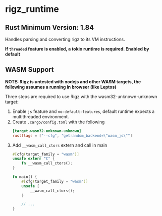 # rigz_runtime
## Rust Minimum Version: 1.84

Handles parsing and converting rigz to its VM instructions. 

**If `threaded` feature is enabled, a tokio runtime is required. Enabled by default**

## WASM Support

**NOTE: Rigz is untested with nodejs and other WASM targets, the following assumes a running in browser (like Leptos)**

Three steps are required to use Rigz with the wasm32-unknown-unknown target:

1. Enable `js` feature and `no-default-features`, default runtime expects a multithreaded environment. 
2. Create `.cargo/config.toml` with the following
    ```toml
    [target.wasm32-unknown-unknown]
    rustflags = ["--cfg", "getrandom_backend=\"wasm_js\""]
    ```
3. Add `__wasm_call_ctors` extern and call in main
    ```rust
    #[cfg(target_family = "wasm")]
    unsafe extern "C" {
        fn __wasm_call_ctors();
    }
    
    fn main() {
        #[cfg(target_family = "wasm")]
        unsafe {
            __wasm_call_ctors();
        }
    
        // ...
    }
    ```